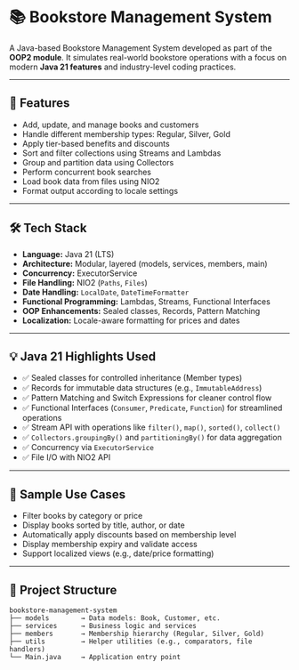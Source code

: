 # 📚 Bookstore Management System

A Java-based Bookstore Management System developed as part of the **OOP2 module**. It simulates real-world bookstore operations with a focus on modern **Java 21 features** and industry-level coding practices.

---

## 🚀 Features

- Add, update, and manage books and customers  
- Handle different membership types: Regular, Silver, Gold  
- Apply tier-based benefits and discounts  
- Sort and filter collections using Streams and Lambdas  
- Group and partition data using Collectors  
- Perform concurrent book searches  
- Load book data from files using NIO2  
- Format output according to locale settings  

---

## 🛠️ Tech Stack

- **Language:** Java 21 (LTS)  
- **Architecture:** Modular, layered (models, services, members, main)  
- **Concurrency:** ExecutorService  
- **File Handling:** NIO2 (`Paths`, `Files`)  
- **Date Handling:** `LocalDate`, `DateTimeFormatter`  
- **Functional Programming:** Lambdas, Streams, Functional Interfaces  
- **OOP Enhancements:** Sealed classes, Records, Pattern Matching  
- **Localization:** Locale-aware formatting for prices and dates  

---

## 💡 Java 21 Highlights Used

- ✅ Sealed classes for controlled inheritance (Member types)  
- ✅ Records for immutable data structures (e.g., `ImmutableAddress`)  
- ✅ Pattern Matching and Switch Expressions for cleaner control flow  
- ✅ Functional Interfaces (`Consumer`, `Predicate`, `Function`) for streamlined operations  
- ✅ Stream API with operations like `filter()`, `map()`, `sorted()`, `collect()`  
- ✅ `Collectors.groupingBy()` and `partitioningBy()` for data aggregation  
- ✅ Concurrency via `ExecutorService`  
- ✅ File I/O with NIO2 API  

---

## 🧪 Sample Use Cases

- Filter books by category or price  
- Display books sorted by title, author, or date  
- Automatically apply discounts based on membership level  
- Display membership expiry and validate access  
- Support localized views (e.g., date/price formatting)  

---

## 📂 Project Structure

```plaintext
bookstore-management-system
├── models        → Data models: Book, Customer, etc.
├── services      → Business logic and services
├── members       → Membership hierarchy (Regular, Silver, Gold)
├── utils         → Helper utilities (e.g., comparators, file handlers)
└── Main.java     → Application entry point

